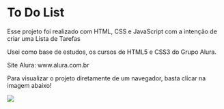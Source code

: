 # To Do List
<p>Esse projeto foi realizado com HTML, CSS e JavaScript com a intenção de criar uma Lista de Tarefas</p>
<p>Usei como base de estudos, os cursos de HTML5 e CSS3 do Grupo Alura.</p> 
<p>Site Alura: www.alura.com.br</p>

<p>Para visualizar o projeto diretamente de um navegador, basta clicar na imagem abaixo!</p>

<a href="https://andersonfroes.github.io/Projeto-ToDoList/"><img src="https://lh3.googleusercontent.com/P8V95b368RHvZm0ay5zHElc3W5ZJhRwav4HQoyp0Qo-02nZRS2uYZNtJ5I3KhDQBXANdLdSj51PEz4WVX5mUAgqJ7VflR_4ToysJUbrPYAG95YmsWpKimtfh2x3cTbhaTUVp3eAOhl_ebv4Ak2sB9qCmTxpK8OajK_BrNsHhEBOvUvsCoBvVRmnvC5B5Vu9EQCopXJHO4PLtxHT4p-l3N7RmVYlyc3eDr70p1i63X-3SoJjcDWY3e3h8GLZYl0FDIheg4hQSm5uA0SbHxuZx-r-LTkfLn1pAv_8Hhq166mGdJxVIeThdljtZCGDwppvu-optinztW6JU2TRCq9vDDb-0gYproySuHOUSAwDN_0WcMy1QXB7yPmOzkDWmRx_IZKV6BXtvlLwH-tO1SKjlTwycunRVH6pblVlWwC7yPMGJ1P4XCUaBvT7iu06eTEoc4BliMGtT8KMLOIK_RCqagHXGOIpGdeCZE_GNiX1G_DNK_4ks27Imr1aDKmDG9XB9Xj7zQopGXrTgNASskQtwGwGCPQpk8usiNT2OVxsLgGOVyod89tOW5hs8_LCXDXUucIVRz-Hp6S5RAlgDsD2_RlJB1ecUiWC69XOtb7LIAev-E0Bep-5P55Q58in9hQlDT4YwO7AQ24d3f17PAVFH9qby-V4oDmFV55UHqPJtBKewKnFMBRNRWwb3Qus67w=w1093-h499-no?authuser=0" class="media-object  img-responsive img-thumbnail"></a>

